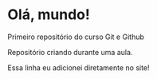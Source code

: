 # Olá, mundo!
 Primeiro repositório do curso Git e Github

Repositório criando durante uma aula.

Essa linha  eu adicionei  diretamente no site!
